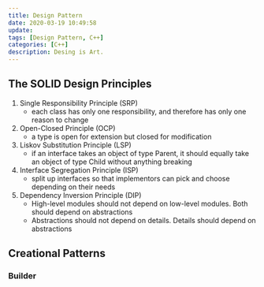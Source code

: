 ```yaml
---
title: Design Pattern
date: 2020-03-19 10:49:58
update:
tags: [Design Pattern, C++]
categories: [C++]
description: Desing is Art.
---
```


## The SOLID Design Principles

1. Single Responsibility Principle (SRP)
   - each class has only one responsibility, and therefore has only one reason to change
2. Open-Closed Principle (OCP)
   - a type is open for extension but closed for modification
3. Liskov Substitution Principle (LSP)
   - if an interface takes an object of type Parent, it should equally take an object of type Child without anything breaking
4. Interface Segregation Principle (ISP)
   - split up interfaces so that implementors can pick and choose depending on their needs
5. Dependency Inversion Principle (DIP)
   - High-level modules should not depend on low-level modules. Both should depend on abstractions
   - Abstractions should not depend on details. Details should depend on abstractions

## Creational Patterns

### Builder

